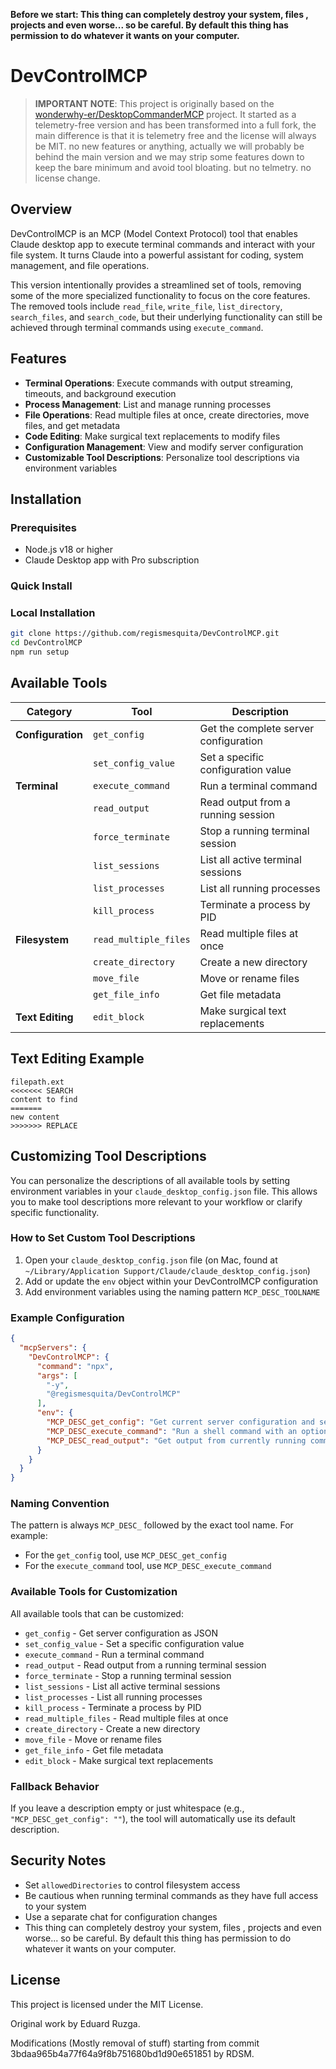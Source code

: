 **Before we start: This thing can completely destroy your system, files , projects and even worse... so be careful. By default this thing has permission to do whatever it wants on your computer.**

# DevControlMCP

> **IMPORTANT NOTE**: This project is originally based on the [wonderwhy-er/DesktopCommanderMCP](https://github.com/wonderwhy-er/DesktopCommanderMCP) project. It started as a telemetry-free version and has been transformed into a full fork, the main difference is that it is telemetry free and the license will always be MIT. no new features or anything, actually we will probably be behind the main version and we may strip some features down to keep the bare minimum and avoid tool bloating.  but no telmetry. no license change.

## Overview

DevControlMCP is an MCP (Model Context Protocol) tool that enables Claude desktop app to execute terminal commands and interact with your file system. It turns Claude into a powerful assistant for coding, system management, and file operations.

This version intentionally provides a streamlined set of tools, removing some of the more specialized functionality to focus on the core features. The removed tools include `read_file`, `write_file`, `list_directory`, `search_files`, and `search_code`, but their underlying functionality can still be achieved through terminal commands using `execute_command`.

## Features

- **Terminal Operations**: Execute commands with output streaming, timeouts, and background execution
- **Process Management**: List and manage running processes
- **File Operations**: Read multiple files at once, create directories, move files, and get metadata
- **Code Editing**: Make surgical text replacements to modify files
- **Configuration Management**: View and modify server configuration
- **Customizable Tool Descriptions**: Personalize tool descriptions via environment variables

## Installation

### Prerequisites
- Node.js v18 or higher
- Claude Desktop app with Pro subscription

### Quick Install

### Local Installation
```bash
git clone https://github.com/regismesquita/DevControlMCP.git
cd DevControlMCP
npm run setup
```

## Available Tools

| Category | Tool | Description |
|----------|------|-------------|
| **Configuration** | `get_config` | Get the complete server configuration |
| | `set_config_value` | Set a specific configuration value |
| **Terminal** | `execute_command` | Run a terminal command |
| | `read_output` | Read output from a running session |
| | `force_terminate` | Stop a running terminal session |
| | `list_sessions` | List all active terminal sessions |
| | `list_processes` | List all running processes |
| | `kill_process` | Terminate a process by PID |
| **Filesystem** | `read_multiple_files` | Read multiple files at once |
| | `create_directory` | Create a new directory |
| | `move_file` | Move or rename files |
| | `get_file_info` | Get file metadata |
| **Text Editing** | `edit_block` | Make surgical text replacements |

## Text Editing Example

```
filepath.ext
<<<<<<< SEARCH
content to find
=======
new content
>>>>>>> REPLACE
```

## Customizing Tool Descriptions

You can personalize the descriptions of all available tools by setting environment variables in your `claude_desktop_config.json` file. This allows you to make tool descriptions more relevant to your workflow or clarify specific functionality.

### How to Set Custom Tool Descriptions

1. Open your `claude_desktop_config.json` file (on Mac, found at `~/Library/Application Support/Claude/claude_desktop_config.json`)
2. Add or update the `env` object within your DevControlMCP configuration
3. Add environment variables using the naming pattern `MCP_DESC_TOOLNAME`

### Example Configuration

```json
{
  "mcpServers": {
    "DevControlMCP": {
      "command": "npx",
      "args": [
        "-y",
        "@regismesquita/DevControlMCP"
      ],
      "env": {
        "MCP_DESC_get_config": "Get current server configuration and settings",
        "MCP_DESC_execute_command": "Run a shell command with an optional timeout",
        "MCP_DESC_read_output": "Get output from currently running command"
      }
    }
  }
}
```

### Naming Convention

The pattern is always `MCP_DESC_` followed by the exact tool name. For example:
- For the `get_config` tool, use `MCP_DESC_get_config`
- For the `execute_command` tool, use `MCP_DESC_execute_command`

### Available Tools for Customization

All available tools that can be customized:
- `get_config` - Get server configuration as JSON
- `set_config_value` - Set a specific configuration value
- `execute_command` - Run a terminal command
- `read_output` - Read output from a running terminal session
- `force_terminate` - Stop a running terminal session
- `list_sessions` - List all active terminal sessions
- `list_processes` - List all running processes
- `kill_process` - Terminate a process by PID
- `read_multiple_files` - Read multiple files at once
- `create_directory` - Create a new directory
- `move_file` - Move or rename files
- `get_file_info` - Get file metadata
- `edit_block` - Make surgical text replacements

### Fallback Behavior

If you leave a description empty or just whitespace (e.g., `"MCP_DESC_get_config": ""`), the tool will automatically use its default description.

## Security Notes

- Set `allowedDirectories` to control filesystem access
- Be cautious when running terminal commands as they have full access to your system
- Use a separate chat for configuration changes
- This thing can completely destroy your system, files , projects and even worse... so be careful. By default this thing has permission to do whatever it wants on your computer.

## License

This project is licensed under the MIT License.

Original work by Eduard Ruzga.

Modifications (Mostly removal of stuff) starting from commit 3bdaa965b4a77f64a9f8b751680bd1d90e651851 by RDSM.
